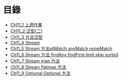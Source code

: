 # 目錄
* [CH11_1 上週作業](https://github.com/xvpowerg/java20200719/tree/master/20200927/Ch11/Ch11_1)
* [CH11_2 泛型(二)](https://github.com/xvpowerg/java20200719/tree/master/20200927/Ch11/Ch11_2)
* [Ch11_3 方法泛型](https://github.com/xvpowerg/java20200719/tree/master/20200927/Ch11/Ch11_3)
* [Ch11_4 Stream](https://github.com/xvpowerg/java20200719/tree/master/20200927/Ch11/Ch11_4)
* [Ch11_5 Stream 方法allMatch anyMatch noneMatch](https://github.com/xvpowerg/java20200719/tree/master/20200927/Ch11_5)
* [Ch11_6 Stream 方法 findAny  findFirst limit skip sorted
](https://github.com/xvpowerg/java20200719/tree/master/20200927/Ch11_6)
* [Ch11_7 Stream map 方法](https://github.com/xvpowerg/java20200719/tree/master/20200927/Ch11_7)
* [Ch11_8 Stream flatmap 方法](https://github.com/xvpowerg/java20200719/tree/master/20200927/Ch11_8)
* [Ch11_9 Optional Optional 方法](https://github.com/xvpowerg/java20200719/tree/master/20200927/Ch11_9)
